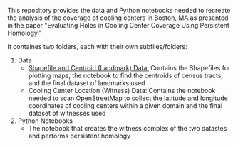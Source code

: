This repository provides the data and Python notebooks needed to recreate the analysis of the coverage of cooling centers in Boston, MA as presented in the paper "Evaluating Holes in Cooling Center Coverage Using Persistent Homology."

It containes two folders, each with their own subfiles/folders:
  1) Data
      - <ins>Shapefile and Centroid (Landmark) Data:</ins> Contains the Shapefiles for plotting maps, the notebook to find the centroids of census tracts, and the final dataset of landmarks used
      - Cooling Center Location (Witness) Data: Contains the notebook needed to scan OpenStreetMap to collect the latitude and longitude coordinates of cooling centers within a given domain and the final dataset of witnesses used
  3) Python Notebooks
      - The notebook that creates the witness complex of the two datastes and performs persistent homology

